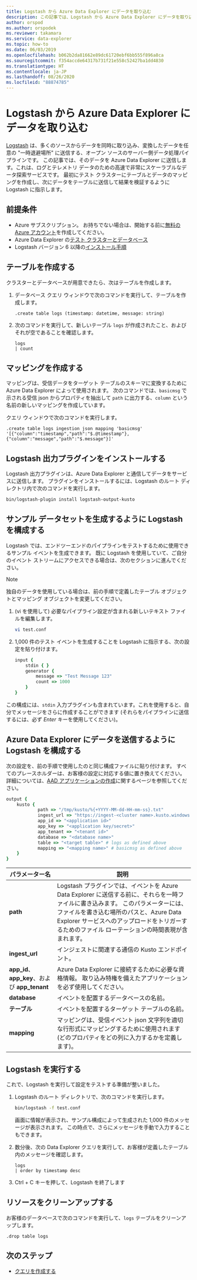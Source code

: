 ```yaml
---
title: Logstash から Azure Data Explorer にデータを取り込む
description: この記事では、Logstash から Azure Data Explorer にデータを取り込む (読み込む) 方法について学習します
author: orspod
ms.author: orspodek
ms.reviewer: takamara
ms.service: data-explorer
ms.topic: how-to
ms.date: 06/03/2019
ms.openlocfilehash: b062b2da81662e89dc61720ebf6bb555f896a8ca
ms.sourcegitcommit: f354accde64317b731f21e558c52427ba1dd4830
ms.translationtype: HT
ms.contentlocale: ja-JP
ms.lasthandoff: 08/26/2020
ms.locfileid: "88874785"
---
```

# <a name="ingest-data-from-logstash-to-azure-data-explorer"></a>Logstash から Azure Data Explorer にデータを取り込む

[Logstash](https://www.elastic.co/products/logstash) は、多くのソースからデータを同時に取り込み、変換したデータを任意の "一時退避場所" に送信する、オープン ソースのサーバー側データ処理パイプラインです。 この記事では、そのデータを Azure Data Explorer に送信します。これは、ログとテレメトリ データのための高速で非常にスケーラブルなデータ探索サービスです。 最初にテスト クラスターにテーブルとデータのマッピングを作成し、次にデータをテーブルに送信して結果を検証するように Logstash に指示します。

## <a name="prerequisites"></a>前提条件

* Azure サブスクリプション。 お持ちでない場合は、開始する前に[無料の Azure アカウント](https://azure.microsoft.com/free/)を作成してください。
* Azure Data Explorer の[テスト クラスターとデータベース](create-cluster-database-portal.md)
* Logstash バージョン 6 以降の[インストール手順](https://www.elastic.co/guide/en/logstash/current/installing-logstash.html)

## <a name="create-a-table"></a>テーブルを作成する

クラスターとデータベースが用意できたら、次はテーブルを作成します。

1. データベース クエリ ウィンドウで次のコマンドを実行して、テーブルを作成します。

    ```Kusto
    .create table logs (timestamp: datetime, message: string)
    ```

1. 次のコマンドを実行して、新しいテーブル `logs` が作成されたこと、およびそれが空であることを確認します。
    ```Kusto
    logs
    | count
    ```

## <a name="create-a-mapping"></a>マッピングを作成する

マッピングは、受信データをターゲット テーブルのスキーマに変換するために Azure Data Explorer によって使用されます。 次のコマンドでは、`basicmsg` で示される受信 json からプロパティを抽出して `path` に出力する、`column` という名前の新しいマッピングを作成しています。

クエリ ウィンドウで次のコマンドを実行します。

```Kusto
.create table logs ingestion json mapping 'basicmsg' '[{"column":"timestamp","path":"$.@timestamp"},{"column":"message","path":"$.message"}]'
```

## <a name="install-the-logstash-output-plugin"></a>Logstash 出力プラグインをインストールする

Logstash 出力プラグインは、Azure Data Explorer と通信してデータをサービスに送信します。
プラグインをインストールするには、Logstash のルート ディレクトリ内で次のコマンドを実行します。

```sh
bin/logstash-plugin install logstash-output-kusto
```

## <a name="configure-logstash-to-generate-a-sample-dataset"></a>サンプル データセットを生成するように Logstash を構成する

Logstash では、エンドツーエンドのパイプラインをテストするために使用できるサンプル イベントを生成できます。
既に Logstash を使用していて、ご自分のイベント ストリームにアクセスできる場合は、次のセクションに進んでください。 

> [!NOTE]
> 独自のデータを使用している場合は、前の手順で定義したテーブル オブジェクトとマッピング オブジェクトを変更してください。

1. (vi を使用して) 必要なパイプライン設定が含まれる新しいテキスト ファイルを編集します。

    ```sh
    vi test.conf
    ```

1. 1,000 件のテスト イベントを生成することを Logstash に指示する、次の設定を貼り付けます。

    ```ruby
    input {
        stdin { }
        generator {
            message => "Test Message 123"
            count => 1000
        }
    }
    ```

この構成には、`stdin` 入力プラグインも含まれています。これを使用すると、自分でメッセージをさらに作成することができます (それらをパイプラインに送信するには、必ず *Enter* キーを使用してください)。

## <a name="configure-logstash-to-send-data-to-azure-data-explorer"></a>Azure Data Explorer にデータを送信するように Logstash を構成する

次の設定を、前の手順で使用したのと同じ構成ファイルに貼り付けます。 すべてのプレースホルダーは、お客様の設定に対応する値に置き換えてください。 詳細については、[AAD アプリケーションの作成](kusto/management/access-control/how-to-provision-aad-app.md)に関するページを参照してください。 

```ruby
output {
    kusto {
            path => "/tmp/kusto/%{+YYYY-MM-dd-HH-mm-ss}.txt"
            ingest_url => "https://ingest-<cluster name>.kusto.windows.net/"
            app_id => "<application id>"
            app_key => "<application key/secret>"
            app_tenant => "<tenant id>"
            database => "<database name>"
            table => "<target table>" # logs as defined above
            mapping => "<mapping name>" # basicmsg as defined above
    }
}
```

| パラメーター名 | 説明 |
| --- | --- |
| **path** | Logstash プラグインでは、イベントを Azure Data Explorer に送信する前に、それらを一時ファイルに書き込みます。 このパラメーターには、ファイルを書き込む場所のパスと、Azure Data Explorer サービスへのアップロードをトリガーするためのファイル ローテーションの時間表現が含まれます。|
| **ingest_url** | インジェストに関連する通信の Kusto エンドポイント。|
| **app_id**、**app_key**、および **app_tenant**| Azure Data Explorer に接続するために必要な資格情報。 取り込み特権を備えたアプリケーションを必ず使用してください。 |
| **database**| イベントを配置するデータベースの名前。 |
| **テーブル** | イベントを配置するターゲット テーブルの名前。 |
| **mapping** | マッピングは、受信イベント json 文字列を適切な行形式にマッピングするために使用されます (どのプロパティをどの列に入力するかを定義します)。 |

## <a name="run-logstash"></a>Logstash を実行する

これで、Logstash を実行して設定をテストする準備が整いました。

1. Logstash のルート ディレクトリで、次のコマンドを実行します。

    ```sh
    bin/logstash -f test.conf
    ```

    画面に情報が表示され、サンプル構成によって生成された 1,000 件のメッセージが表示されます。 この時点で、さらにメッセージを手動で入力することもできます。

1. 数分後、次の Data Explorer クエリを実行して、お客様が定義したテーブル内のメッセージを確認します。

    ```Kusto
    logs
    | order by timestamp desc
    ```

1. Ctrl + C キーを押して、Logstash を終了します

## <a name="clean-up-resources"></a>リソースをクリーンアップする

お客様のデータベースで次のコマンドを実行して、`logs` テーブルをクリーンアップします。

```Kusto
.drop table logs
```

## <a name="next-steps"></a>次のステップ

* [クエリを作成する](write-queries.md)